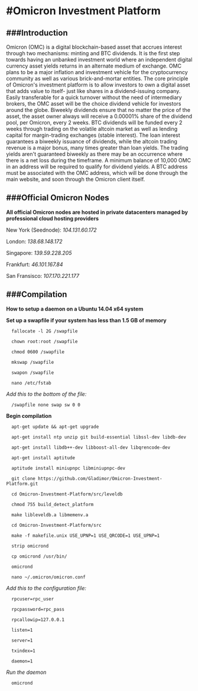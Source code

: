 #Omicron Investment Platform
======================================================================================================================================
###Introduction
--------------------------------------------------------------------------------------------------------------------------------------

Omicron (OMC) is a digital blockchain-based asset that accrues interest through two mechanisms: minting and BTC dividends. It is the first step towards having an unbanked investment world where an independent digital currency asset yields returns in an alternate medium of exchange. OMC plans to be a major inflation and investment vehicle for the cryptocurrency community as well as various brick-and-mortar entities. The core principle of Omicron's investment platform is to allow investors to own a digital asset that adds value to itself- just like shares in a dividend-issuing company. Easily transferable for a quick turnover without the need of intermediary brokers, the OMC asset will be the choice dividend vehicle for investors around the globe. Biweekly dividends ensure that no matter the price of the asset, the asset owner always will receive a 0.00001% share of the dividend pool, per Omicron, every 2 weeks. BTC dividends will be funded every 2 weeks through trading on the volatile altcoin market as well as lending capital for margin-trading exchanges (stable interest). The loan interest guarantees a biweekly issuance of dividends, while the altcoin trading revenue is a major bonus, many times greater than loan yields. The trading yields aren't guaranteed biweekly as there may be an occurrence where there is a net loss during the timeframe. A minimum balance of 10,000 OMC in an address will be required to qualify for dividend yields. A BTC address must be associated with the OMC address, which will be done through the main website, and soon through the Omicron client itself.


###Official Omicron Nodes
--------------------------------------------------------------------------------------------------------------------------------------
**All official Omicron nodes are hosted in private datacenters managed by professional cloud hosting providers**

New York (Seednode): *104.131.60.172*

London: *138.68.148.172*

Singapore: *139.59.228.205*

Frankfurt: *46.101.167.84*

San Fransisco: *107.170.221.177*


###Compilation
--------------------------------------------------------------------------------------------------------------------------------------
**How to setup a daemon on a Ubuntu 14.04 x64 system**

****Set up a swapfile if your system has less than 1.5 GB of memory****

      fallocate -l 2G /swapfile
      
      chown root:root /swapfile
      
      chmod 0600 /swapfile
      
      mkswap /swapfile
      
      swapon /swapfile
      
      nano /etc/fstab

*Add this to the bottom of the file:* 

      /swapfile none swap sw 0 0

****Begin compilation****

      apt-get update && apt-get upgrade
      
      apt-get install ntp unzip git build-essential libssl-dev libdb-dev
      
      apt-get install libdb++-dev libboost-all-dev libqrencode-dev
      
      apt-get install aptitude
      
      aptitude install miniupnpc libminiupnpc-dev
      
      git clone https://github.com/Gladimor/Omicron-Investment-Platform.git
      
      cd Omicron-Investment-Platform/src/leveldb
      
      chmod 755 build_detect_platform
      
      make libleveldb.a libmemenv.a
      
      cd Omicron-Investment-Platform/src
      
      make -f makefile.unix USE_UPNP=1 USE_QRCODE=1 USE_UPNP=1
      
      strip omicrond
      
      cp omicrond /usr/bin/
      
      omicrond
      
      nano ~/.omicron/omicron.conf

*Add this to the configuration file:* 

      rpcuser=rpc_user

      rpcpassword=rpc_pass

      rpcallowip=127.0.0.1

      listen=1

      server=1

      txindex=1

      daemon=1

*Run the daemon*

      omicrond


